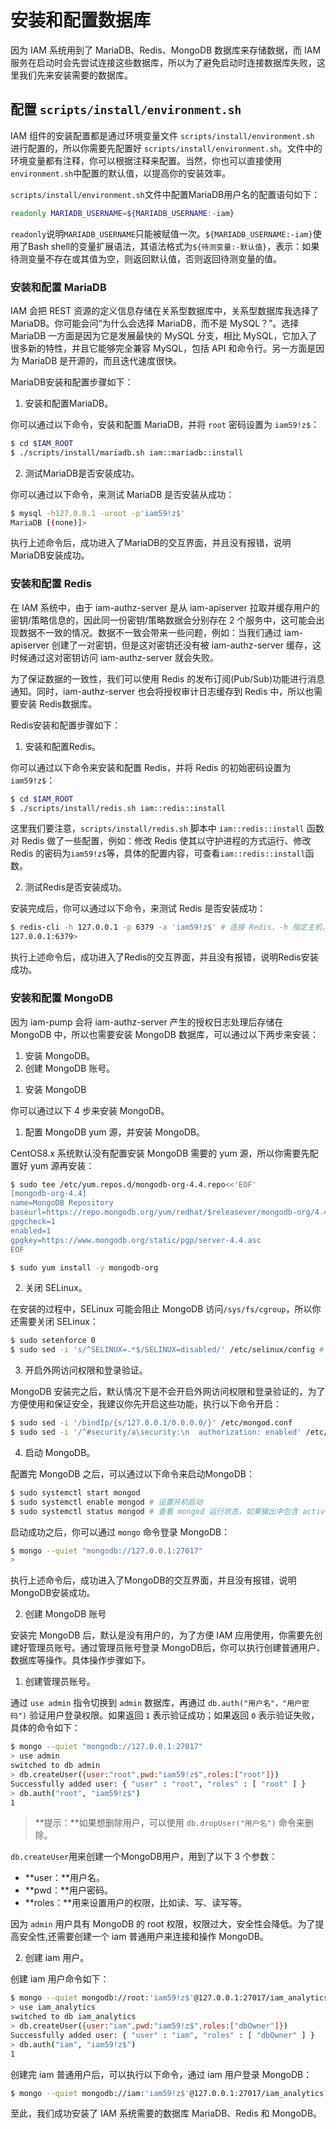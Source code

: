 # 安装和配置数据库

因为 IAM 系统用到了 MariaDB、Redis、MongoDB 数据库来存储数据，而 IAM 服务在启动时会先尝试连接这些数据库，所以为了避免启动时连接数据库失败，这里我们先来安装需要的数据库。

## 配置 `scripts/install/environment.sh`

IAM 组件的安装配置都是通过环境变量文件 `scripts/install/environment.sh` 进行配置的，所以你需要先配置好 `scripts/install/environment.sh`。文件中的环境变量都有注释，你可以根据注释来配置。当然，你也可以直接使用`environment.sh`中配置的默认值，以提高你的安装效率。

`scripts/install/environment.sh`文件中配置MariaDB用户名的配置语句如下：

```bash
readonly MARIADB_USERNAME=${MARIADB_USERNAME:-iam}
```

`readonly`说明`MARIADB_USERNAME`只能被赋值一次。`${MARIADB_USERNAME:-iam}`使用了Bash shell的变量扩展语法，其语法格式为`${待测变量:-默认值}`，表示：如果待测变量不存在或其值为空，则返回默认值，否则返回待测变量的值。

### 安装和配置 MariaDB

IAM 会把 REST 资源的定义信息存储在关系型数据库中，关系型数据库我选择了 MariaDB。你可能会问“为什么会选择 MariaDB，而不是 MySQL？”。选择 MariaDB 一方面是因为它是发展最快的 MySQL 分支，相比 MySQL，它加入了很多新的特性，并且它能够完全兼容 MySQL，包括 API 和命令行。另一方面是因为 MariaDB 是开源的，而且迭代速度很快。

MariaDB安装和配置步骤如下：

1) 安装和配置MariaDB。

你可以通过以下命令，安装和配置 MariaDB，并将 `root` 密码设置为 `iam59!z$`：


```bash
$ cd $IAM_ROOT
$ ./scripts/install/mariadb.sh iam::mariadb::install
```

2) 测试MariaDB是否安装成功。

你可以通过以下命令，来测试 MariaDB 是否安装从成功：

```bash
$ mysql -h127.0.0.1 -uroot -p'iam59!z$'
MariaDB [(none)]>
```

执行上述命令后，成功进入了MariaDB的交互界面，并且没有报错，说明MariaDB安装成功。

### 安装和配置 Redis

在 IAM 系统中，由于 iam-authz-server 是从 iam-apiserver 拉取并缓存用户的密钥/策略信息的，因此同一份密钥/策略数据会分别存在 2 个服务中，这可能会出现数据不一致的情况。数据不一致会带来一些问题，例如：当我们通过 iam-apiserver 创建了一对密钥，但是这对密钥还没有被 iam-authz-server 缓存，这时候通过这对密钥访问 iam-authz-server 就会失败。

为了保证数据的一致性，我们可以使用 Redis 的发布订阅(Pub/Sub)功能进行消息通知。同时，iam-authz-server 也会将授权审计日志缓存到 Redis 中，所以也需要安装 Redis数据库。

Redis安装和配置步骤如下：

1) 安装和配置Redis。

你可以通过以下命令来安装和配置 Redis，并将 Redis 的初始密码设置为 `iam59!z$`：

```bash
$ cd $IAM_ROOT
$ ./scripts/install/redis.sh iam::redis::install
```

这里我们要注意，`scripts/install/redis.sh` 脚本中 `iam::redis::install` 函数对 Redis 做了一些配置，例如：修改 Redis 使其以守护进程的方式运行、修改 Redis 的密码为`iam59!z$`等，具体的配置内容，可查看`iam::redis::install`函数。

2) 测试Redis是否安装成功。

安装完成后，你可以通过以下命令，来测试 Redis 是否安装成功：

```bash
$ redis-cli -h 127.0.0.1 -p 6379 -a 'iam59!z$' # 连接 Redis，-h 指定主机，-p 指定监听端口，-a 指定登录密码
127.0.0.1:6379>
```

执行上述命令后，成功进入了Redis的交互界面，并且没有报错，说明Redis安装成功。

### 安装和配置 MongoDB

因为 iam-pump 会将 iam-authz-server 产生的授权日志处理后存储在 MongoDB 中，所以也需要安装 MongoDB 数据库，可以通过以下两步来安装：

1) 安装 MongoDB。
2) 创建 MongoDB 账号。

1. 安装 MongoDB

你可以通过以下 4 步来安装 MongoDB。

1) 配置 MongoDB yum 源，并安装 MongoDB。

CentOS8.x 系统默认没有配置安装 MongoDB 需要的 yum 源，所以你需要先配置好 yum 源再安装：

```bash
$ sudo tee /etc/yum.repos.d/mongodb-org-4.4.repo<<'EOF'
[mongodb-org-4.4]
name=MongoDB Repository
baseurl=https://repo.mongodb.org/yum/redhat/$releasever/mongodb-org/4.4/x86_64/
gpgcheck=1
enabled=1
gpgkey=https://www.mongodb.org/static/pgp/server-4.4.asc
EOF

$ sudo yum install -y mongodb-org
```

2) 关闭 SELinux。

在安装的过程中，SELinux 可能会阻止 MongoDB 访问`/sys/fs/cgroup`，所以你还需要关闭 SELinux：

```bash
$ sudo setenforce 0
$ sudo sed -i 's/^SELINUX=.*$/SELINUX=disabled/' /etc/selinux/config # 永久关闭 SELINUX
```

3) 开启外网访问权限和登录验证。

MongoDB 安装完之后，默认情况下是不会开启外网访问权限和登录验证的，为了方便使用和保证安全，我建议你先开启这些功能，执行以下命令开启：

```bash
$ sudo sed -i '/bindIp/{s/127.0.0.1/0.0.0.0/}' /etc/mongod.conf
$ sudo sed -i '/^#security/a\security:\n  authorization: enabled' /etc/mongod.conf
```
4) 启动 MongoDB。

配置完 MongoDB 之后，可以通过以下命令来启动MongoDB：

```bash
$ sudo systemctl start mongod
$ sudo systemctl enable mongod # 设置开机启动
$ sudo systemctl status mongod # 查看 mongod 运行状态，如果输出中包含 active (running)字样说明 mongod 成功启动。
```

启动成功之后，你可以通过 `mongo` 命令登录 MongoDB：

```bash
$ mongo --quiet "mongodb://127.0.0.1:27017"
>
```

执行上述命令后，成功进入了MongoDB的交互界面，并且没有报错，说明MongoDB安装成功。

2. 创建 MongoDB 账号

安装完 MongoDB 后，默认是没有用户的，为了方便 IAM 应用使用，你需要先创建好管理员账号。通过管理员账号登录 MongoDB后，你可以执行创建普通用户、数据库等操作。具体操作步骤如下。

1) 创建管理员账号。

通过 `use admin` 指令切换到 `admin` 数据库，再通过 `db.auth("用户名"，"用户密码")` 验证用户登录权限。如果返回 `1` 表示验证成功；如果返回 `0` 表示验证失败，具体的命令如下：

```bash
$ mongo --quiet "mongodb://127.0.0.1:27017"
> use admin
switched to db admin
> db.createUser({user:"root",pwd:"iam59!z$",roles:["root"]})
Successfully added user: { "user" : "root", "roles" : [ "root" ] }
> db.auth("root", "iam59!z$")
1
```
> **提示：**如果想删除用户，可以使用 `db.dropUser("用户名")` 命令来删除。

`db.createUser`用来创建一个MongoDB用户，用到了以下 3 个参数：
- **user：**用户名。
- **pwd：**用户密码。
- **roles：**用来设置用户的权限，比如读、写、读写等。

因为 `admin` 用户具有 MongoDB 的 root 权限，权限过大，安全性会降低。为了提高安全性,还需要创建一个 iam 普通用户来连接和操作 MongoDB。

2) 创建 iam 用户。

创建 iam 用户命令如下：

```bash
$ mongo --quiet mongodb://root:'iam59!z$'@127.0.0.1:27017/iam_analytics?authSource=admin # 用管理员账户连接 MongoDB
> use iam_analytics
switched to db iam_analytics
> db.createUser({user:"iam",pwd:"iam59!z$",roles:["dbOwner"]})
Successfully added user: { "user" : "iam", "roles" : [ "dbOwner" ] }
> db.auth("iam", "iam59!z$")
1
```

创建完 iam 普通用户后，可以执行以下命令，通过 iam 用户登录 MongoDB：

```bash
$ mongo --quiet mongodb://iam:'iam59!z$'@127.0.0.1:27017/iam_analytics?authSource=iam_analytics
```

至此，我们成功安装了 IAM 系统需要的数据库 MariaDB、Redis 和 MongoDB。
